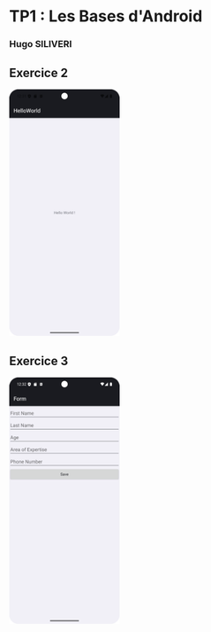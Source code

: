 # TP1 : Les Bases d'Android

### Hugo SILIVERI

## Exercice 2

<img src="./screenshots/exo2.png" alt="exo2" width="200"/>

## Exercice 3

<img src="./screenshots/exo3-1.png" alt="exo2" width="200"/>


